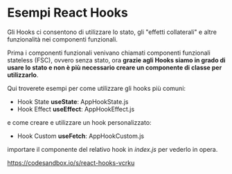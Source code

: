 # Esempi React Hooks

Gli Hooks ci consentono di utilizzare lo stato, gli "effetti collaterali" e altre funzionalità nei componenti funzionali. 

Prima i componenti funzionali venivano chiamati componenti funzionali stateless (FSC), ovvero senza stato, 
ora **grazie agli Hooks siamo in grado di usare lo stato e non è più necessario creare un componente di classe per utilizzarlo**.

Qui troverete esempi per come utilizzare gli hooks più comuni: 
- Hook State **useState**: AppHookState.js
- Hook Effect **useEffect**: AppHookEffect.js

e come creare e utilizzare un hook personalizzato:
- Hook Custom **useFetch**: AppHookCustom.js

importare il componente del relativo hook in *index.js* per vederlo in opera.

https://codesandbox.io/s/react-hooks-vcrku